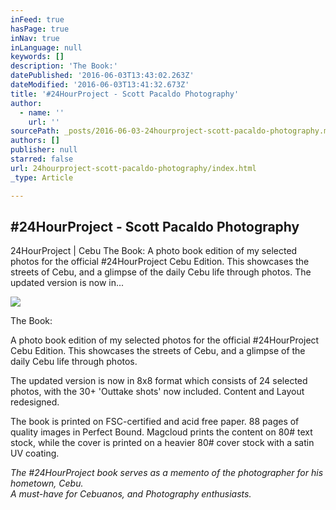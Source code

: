 ```yaml
---
inFeed: true
hasPage: true
inNav: true
inLanguage: null
keywords: []
description: 'The Book:'
datePublished: '2016-06-03T13:43:02.263Z'
dateModified: '2016-06-03T13:41:32.673Z'
title: '#24HourProject - Scott Pacaldo Photography'
author:
  - name: ''
    url: ''
sourcePath: _posts/2016-06-03-24hourproject-scott-pacaldo-photography.md
authors: []
publisher: null
starred: false
url: 24hourproject-scott-pacaldo-photography/index.html
_type: Article

---
```

<article style=""><h1>#24HourProject - Scott Pacaldo Photography</h1><p>24HourProject | Cebu The Book: A photo book edition of my selected photos for the official #24HourProject Cebu Edition. This showcases the streets of Cebu, and a glimpse of the daily Cebu life through photos. The updated version is now in...</p><img src="https://s3-us-west-2.amazonaws.com/the-grid-img/p/4df5ccce135fccc78c12b49aecd947d21e822c5e.jpg" /></article>

The Book:

A photo book edition of my selected photos for the official \#24HourProject Cebu Edition. This showcases the streets of Cebu, and a glimpse of the daily Cebu life through photos.

The updated version is now in 8x8 format which consists of 24 selected photos, with the 30+ 'Outtake shots' now included. Content and Layout redesigned.

The book is printed on FSC-certified and acid free paper. 88 pages of quality images in Perfect Bound. Magcloud prints the content on 80\# text stock, while the cover is printed on a heavier 80\# cover stock with a satin UV coating.

_The \#24HourProject book serves as a memento of the photographer for his hometown, Cebu.  
A must-have for Cebuanos, and Photography enthusiasts._
